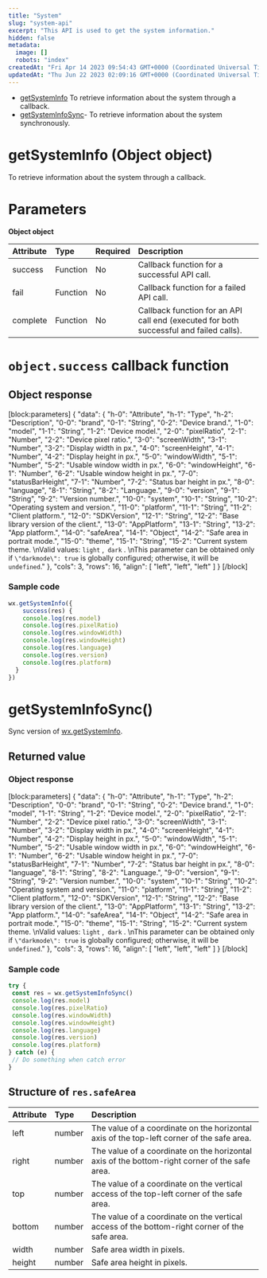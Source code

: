 ```yaml
---
title: "System"
slug: "system-api"
excerpt: "This API is used to get the system information."
hidden: false
metadata: 
  image: []
  robots: "index"
createdAt: "Fri Apr 14 2023 09:54:43 GMT+0000 (Coordinated Universal Time)"
updatedAt: "Thu Jun 22 2023 02:09:16 GMT+0000 (Coordinated Universal Time)"
---
```

- [getSystemInfo](doc:system-api#getsysteminfo-object-object) To retrieve information about the system through a callback.
- [getSystemInfoSync](doc:system-api#getsysteminfosync)- To retrieve information about the system synchronously.

# getSystemInfo (Object object)

To retrieve information about the system through a callback.

# Parameters

**Object object**

| Attribute | Type     | Required | Description                                                                            |
| :-------- | :------- | :------- | :------------------------------------------------------------------------------------- |
| success   | Function | No       | Callback function for a successful API call.                                           |
| fail      | Function | No       | Callback function for a failed API call.                                               |
| complete  | Function | No       | Callback function for an API call end (executed for both successful and failed calls). |

# `object.success` callback function

## Object response

[block:parameters]
{
  "data": {
    "h-0": "Attribute",
    "h-1": "Type",
    "h-2": "Description",
    "0-0": "brand",
    "0-1": "String",
    "0-2": "Device brand.",
    "1-0": "model",
    "1-1": "String",
    "1-2": "Device model.",
    "2-0": "pixelRatio",
    "2-1": "Number",
    "2-2": "Device pixel ratio.",
    "3-0": "screenWidth",
    "3-1": "Number",
    "3-2": "Display width in px.",
    "4-0": "screenHeight",
    "4-1": "Number",
    "4-2": "Display height in px.",
    "5-0": "windowWidth",
    "5-1": "Number",
    "5-2": "Usable window width in px.",
    "6-0": "windowHeight",
    "6-1": "Number",
    "6-2": "Usable window height in px.",
    "7-0": "statusBarHeight",
    "7-1": "Number",
    "7-2": "Status bar height in px.",
    "8-0": "language",
    "8-1": "String",
    "8-2": "Language.",
    "9-0": "version",
    "9-1": "String",
    "9-2": "Version number.",
    "10-0": "system",
    "10-1": "String",
    "10-2": "Operating system and version.",
    "11-0": "platform",
    "11-1": "String",
    "11-2": "Client platform.",
    "12-0": "SDKVersion",
    "12-1": "String",
    "12-2": "Base library version of the client.",
    "13-0": "AppPlatform",
    "13-1": "String",
    "13-2": "App platform.",
    "14-0": "safeArea",
    "14-1": "Object",
    "14-2": "Safe area in portrait mode.",
    "15-0": "theme",
    "15-1": "String",
    "15-2": "Current system theme.  \nValid values: `light` ,` dark` .  \nThis parameter can be obtained only if `\"darkmode\": true` is globally configured; otherwise, it will be` undefined`."
  },
  "cols": 3,
  "rows": 16,
  "align": [
    "left",
    "left",
    "left"
  ]
}
[/block]


### Sample code

```javascript JavaScript
wx.getSystemInfo({
	success(res) {
    console.log(res.model)
    console.log(res.pixelRatio)
    console.log(res.windowWidth)
    console.log(res.windowHeight)
    console.log(res.language)
    console.log(res.version)
    console.log(res.platform)
  }
})
```

# getSystemInfoSync()

Sync version of [wx.getSystemInfo](doc:system-api#getsysteminfo-object-object).

## Returned value

### Object response

[block:parameters]
{
  "data": {
    "h-0": "Attribute",
    "h-1": "Type",
    "h-2": "Description",
    "0-0": "brand",
    "0-1": "String",
    "0-2": "Device brand.",
    "1-0": "model",
    "1-1": "String",
    "1-2": "Device model.",
    "2-0": "pixelRatio",
    "2-1": "Number",
    "2-2": "Device pixel ratio.",
    "3-0": "screenWidth",
    "3-1": "Number",
    "3-2": "Display width in px.",
    "4-0": "screenHeight",
    "4-1": "Number",
    "4-2": "Display height in px.",
    "5-0": "windowWidth",
    "5-1": "Number",
    "5-2": "Usable window width in px.",
    "6-0": "windowHeight",
    "6-1": "Number",
    "6-2": "Usable window height in px.",
    "7-0": "statusBarHeight",
    "7-1": "Number",
    "7-2": "Status bar height in px.",
    "8-0": "language",
    "8-1": "String",
    "8-2": "Language.",
    "9-0": "version",
    "9-1": "String",
    "9-2": "Version number.",
    "10-0": "system",
    "10-1": "String",
    "10-2": "Operating system and version.",
    "11-0": "platform",
    "11-1": "String",
    "11-2": "Client platform.",
    "12-0": "SDKVersion",
    "12-1": "String",
    "12-2": "Base library version of the client.",
    "13-0": "AppPlatform",
    "13-1": "String",
    "13-2": "App platform.",
    "14-0": "safeArea",
    "14-1": "Object",
    "14-2": "Safe area in portrait mode.",
    "15-0": "theme",
    "15-1": "String",
    "15-2": "Current system theme.  \nValid values: `light` ,` dark` .  \nThis parameter can be obtained only if `\"darkmode\": true` is globally configured; otherwise, it will be` undefined`."
  },
  "cols": 3,
  "rows": 16,
  "align": [
    "left",
    "left",
    "left"
  ]
}
[/block]


### Sample code

```javascript JavaScript
try {
 const res = wx.getSystemInfoSync()
 console.log(res.model)
 console.log(res.pixelRatio)
 console.log(res.windowWidth)
 console.log(res.windowHeight)
 console.log(res.language)
 console.log(res.version)
 console.log(res.platform)
} catch (e) {
 // Do something when catch error
}
```

## Structure of `res.safeArea`

| Attribute | Type   | Description                                                                                   |
| :-------- | :----- | :-------------------------------------------------------------------------------------------- |
| left      | number | The value of a coordinate on the horizontal axis of the top-left corner of the safe area.     |
| right     | number | The value of a coordinate on the horizontal axis of the bottom-right corner of the safe area. |
| top       | number | The value of a coordinate on the vertical access of the top-left corner of the safe area.     |
| bottom    | number | The value of a coordinate on the vertical access of the bottom-right corner of the safe area. |
| width     | number | Safe area width in pixels.                                                                    |
| height    | number | Safe area height in pixels.                                                                   |
